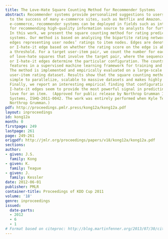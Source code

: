 ```yaml
---
title: The Love-Hate Square Counting Method for Recommender Systems
abstract: Recommender systems provide personalized suggestions to users and are critical
  to the success of many e-commerce sites, such as Netflix and Amazon. Outside of
  e-commerce, recommender systems can be deployed in fields such as intelligence analysis,
  for recommending high-quality information source to analysts for further examination.
  In this work, we present the square counting method for rating predictions in recommender
  systems. Our method is based on analyzing the bipartite rating network with score-labeled
  edges representing user nodes’ ratings to item nodes. Edges are denoted as an I-love-it
  or I-hate-it edge based on whether the rating score on the edge is above or below
  a threshold. For a target user-item pair, we count the number for each configuration
  of love-hate squares that involve the target pair, where the sequence of I-love-it
  or I-hate-it edges determine the particular configuration. The counts are used as
  features in a supervised machine learning framework for training and rating prediction.
  The method is implemented and empirically evaluated on a large-scale Yahoo! music
  user-item rating dataset. Results show that the square counting method is fast,
  simple to parallelize, scalable to massive datasets and makes highly accurate predictions.
  Finally, we report an interesting empirical finding that configurations with consecutive
  I-hate-it edges seem to provide the most powerful signal in predicting a user’s
  love for an item.  (Approved for public release by Northrop Grumman Information
  Systems, ISHQ-2011-0042. The work was entirely performed when Kyle Teague was at
  Northrop Grumman.)
pdf: http://proceedings.pmlr.press/kong12a/kong12a.pdf
layout: inproceedings
id: kong12a
month: 0
firstpage: 249
lastpage: 261
page: 249-261
origpdf: http://jmlr.org/proceedings/papers/v18/kong12a/kong12a.pdf
sections: 
author:
- given: J.S.
  family: Kong
- given: K.
  family: Teague
- given: J.
  family: Kessler
date: 2012-06-01
publisher: PMLR
container-title: Proceedings of KDD Cup 2011
volume: '18'
genre: inproceedings
issued:
  date-parts:
  - 2012
  - 6
  - 1
# Format based on citeproc: http://blog.martinfenner.org/2013/07/30/citeproc-yaml-for-bibliographies/
---
```

